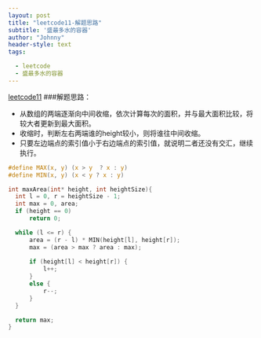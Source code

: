 ```yaml
---
layout: post
title: "leetcode11-解题思路"
subtitle: '盛最多水的容器'
author: "Johnny"
header-style: text
tags:

  - leetcode
  - 盛最多水的容器
---
```


[leetcode11](https://leetcode-cn.com/problems/container-with-most-water/submissions/)
###解题思路：
  - 从数组的两端逐渐向中间收缩，依次计算每次的面积，并与最大面积比较，将较大者更新到最大面积。
  - 收缩时，判断左右两端谁的height较小，则将谁往中间收缩。
  - 只要左边端点的索引值小于右边端点的索引值，就说明二者还没有交汇，继续执行。
  
  ```c
  #define MAX(x, y) (x > y  ? x : y)
#define MIN(x, y) (x < y ? x : y)

int maxArea(int* height, int heightSize){
    int l = 0, r = heightSize - 1;
    int max = 0, area;
    if (height == 0)
        return 0;

    while (l <= r) {
        area = (r - l) * MIN(height[l], height[r]);
        max = (area > max ? area : max);
        
        if (height[l] < height[r]) {
            l++;
        }
        else {
            r--;
        }
    }

    return max;
}
```
